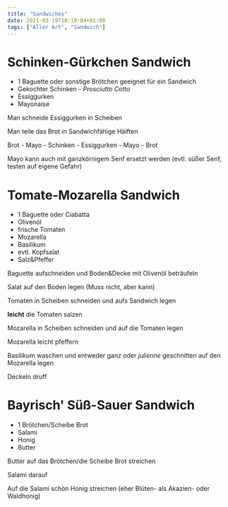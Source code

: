 ```yaml
---
title: "Sandwiches"
date: 2021-03-19T18:19:04+01:00
tags: ["Aller Art", "Sandwich"]
---
```


Schinken-Gürkchen Sandwich
============ 

- 1 Baguette oder sonstige Brötchen geeignet für ein Sandwich
- Gekochter Schinken - *Prosciutto Cotto*
- Essiggurken
- Mayonaise

Man schneide Essiggurken in Scheiben

Man teile das Brot in Sandwichfähige Hälften

Brot - Mayo - Schinken - Essiggurken - Mayo - Brot

Mayo kann auch mit ganzkörnigem Senf ersetzt werden (evtl. süßer Senf, testen auf eigene Gefahr) 


Tomate-Mozarella Sandwich
============ 

- 1 Baguette oder Ciabatta
- Olivenöl
- frische Tomaten
- Mozarella
- Basilikum
- evtl. Kopfsalat
- Salz&Pfeffer

Baguette aufschneiden und Boden&Decke mit Olivenöl beträufeln

Salat auf den Boden legen (Muss nicht, aber kann)

Tomaten in Scheiben schneiden und aufs Sandwich legen

**leicht** die Tomaten salzen

Mozarella in Scheiben schneiden und auf die Tomaten legen

Mozarella leicht pfeffern

Basilikum waschen und entweder ganz oder *julienne* geschnitten auf den Mozarella legen

Deckeln druff

Bayrisch' Süß-Sauer Sandwich
============ 

- 1 Brötchen/Scheibe Brot
- Salami
- Honig
- Butter

Butter auf das Brötchen/die Scheibe Brot streichen

Salami darauf

Auf die Salami schön Honig streichen (eher Blüten- als Akazien- oder Waldhonig)
